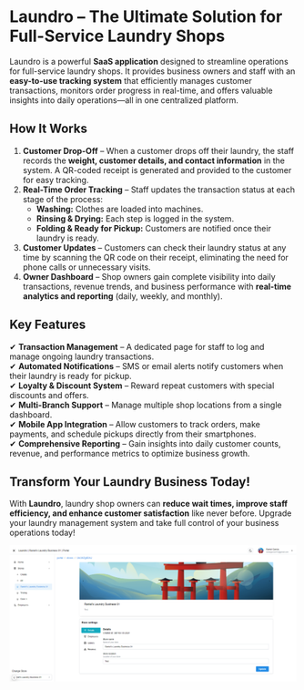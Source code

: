 # **Laundro – The Ultimate Solution for Full-Service Laundry Shops**

Laundro is a powerful **SaaS application** designed to streamline operations for full-service laundry shops. It provides business owners and staff with an **easy-to-use tracking system** that efficiently manages customer transactions, monitors order progress in real-time, and offers valuable insights into daily operations—all in one centralized platform.

## **How It Works**

1. **Customer Drop-Off** – When a customer drops off their laundry, the staff records the **weight, customer details, and contact information** in the system. A QR-coded receipt is generated and provided to the customer for easy tracking.
2. **Real-Time Order Tracking** – Staff updates the transaction status at each stage of the process:
   - **Washing:** Clothes are loaded into machines.
   - **Rinsing & Drying:** Each step is logged in the system.
   - **Folding & Ready for Pickup:** Customers are notified once their laundry is ready.
3. **Customer Updates** – Customers can check their laundry status at any time by scanning the QR code on their receipt, eliminating the need for phone calls or unnecessary visits.
4. **Owner Dashboard** – Shop owners gain complete visibility into daily transactions, revenue trends, and business performance with **real-time analytics and reporting** (daily, weekly, and monthly).

## **Key Features**

✔ **Transaction Management** – A dedicated page for staff to log and manage ongoing laundry transactions.  
✔ **Automated Notifications** – SMS or email alerts notify customers when their laundry is ready for pickup.  
✔ **Loyalty & Discount System** – Reward repeat customers with special discounts and offers.  
✔ **Multi-Branch Support** – Manage multiple shop locations from a single dashboard.  
✔ **Mobile App Integration** – Allow customers to track orders, make payments, and schedule pickups directly from their smartphones.  
✔ **Comprehensive Reporting** – Gain insights into daily customer counts, revenue, and performance metrics to optimize business growth.

## **Transform Your Laundry Business Today!**

With **Laundro**, laundry shop owners can **reduce wait times, improve staff efficiency, and enhance customer satisfaction** like never before. Upgrade your laundry management system and take full control of your business operations today!

![alt text](./docs/sample-dashboard-img.png)
